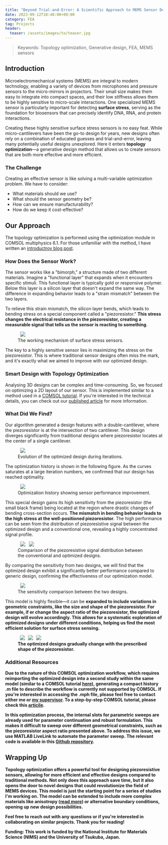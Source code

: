 ```yaml
---
title: "Beyond Trial-and-Error: A Scientific Approach to MEMS Sensor Design"
date: 2023-09-12T10:40:00+09:00
category: FEA
tag: Projects
header:
  teaser: /assets/images/to/teaser.jpg
---
```


> Keywords: Topology optimization, Generative design, FEA, MEMS sensors

## Introduction
Microelectromechanical systems (MEMS) are integral to modern technology, enabling a variety of devices from microphones and pressure sensors to the micro-mirrors in projectors. Their small size makes them easy to integrate into compact spaces, and their low stiffness allows them to be highly sensitive to micro-scale interactions. One specialized MEMS sensor is particularly important for detecting <strong>surface stress</strong>, serving as the foundation for biosensors that can precisely identify DNA, RNA, and protein interactions.

Creating these highly sensitive surface stress sensors is no easy feat. While micro-cantilevers have been the go-to design for years, new designs often rely on a combination of educated guesses and trial-and-error, leaving many potentially useful designs unexplored. Here it enters <strong>topology optimization</strong>—a generative design method that allows us to create sensors that are both more effective and more efficient.

### The Challenge
Creating an effective sensor is like solving a multi-variable optimization problem. We have to consider:

- What materials should we use?
- What should the sensor geometry be?
- How can we ensure manufacturability?
- How do we keep it cost-effective?

## Our Approach
The topology optimization is performed using the optimization module in COMSOL multiphysics 6.1. For those unfamiliar with the method, I have written an [introductroy blog post](https://chaozhuang22.github.io/fea/topology-optimization/).

### How Does the Sensor Work?
The sensor works like a "bimorph," a structure made of two different materials. Imagine a "functional layer" that expands when it encounters specific stimuli. This functional layer is typically gold or responsive polymer. Below this layer is a silicon layer that doesn't expand the same way. The difference in expanding behavior leads to a "strain mismatch" between the two layers.

To relieve this strain mismatch, the silicon layer bends, which leads to bending stress on a special component called a "piezoresistor." <strong>This stress changes the electrical resistance in the piezoresistor, creating a measurable signal that tells us the sensor is reacting to something</strong>.

<figure class="align-center">
  <img src="/assets/images/to/cantilever.png">
  <figcaption>The working mechanism of surface stress sensors.</figcaption>
</figure>

The key to a highly sensitive sensor lies in maximizing the stress on the piezoresistor. This is where traditional sensor designs often miss the mark, and it's exactly what we aimed to improve with our optimized design.

### Smart Design with Topology Optimization
Analysing 3D designs can be complex and time-consuming. So, we focused on optimizing a 2D layout of our sensor. This is implemented similar to a method used in a [COMSOL tutorial](https://www.comsol.jp/model/optimization-of-an-extruded-mbb-beam-75211). If you're interested in the technical details, you can check out our [published article](https://ui.adsabs.harvard.edu/abs/2023arXiv230811143Z/abstract) for more information.

### What Did We Find?
Our algorithm generated a design features with a double-cantilever, where the piezoresistor is at the intersection of two cantilever. This design diverges significantly from traditional designs where piezoresistor locates at the center of a single cantilever.

<figure style="width: 500px" class="align-center">
  <img src="/assets/images/to/anime.gif">
  <figcaption>Evolution of the optimized design during iterations.</figcaption>
</figure>

The optimization history is shown in the following figure. As the curves saturates at a large iteration numbers, we confirmed that our design has reached optimality.

<figure style="width: 500px" class="align-center">
  <img src="/assets/images/to/history.png">
  <figcaption>Optimization history showing sensor performance improvement.</figcaption>
</figure>

This special design gains its high sensitivity from the piezoresistor (the small black frame) being located at the region where drastic changes of bending cross-section occurs. <strong>The mismatch in bending behavior leads to the high stress at the well-positioned piezoresistor</strong>.
The high performance can be seen from the distribution of piezoresistive signal between the optimized design and a conventional one, revealing a highly concentrated signal profile.

<figure class="half">
    <img src="/assets/images/to/generic.png">
    <img src="/assets/images/to/optimized.png">
  <figcaption>Comparison of the piezoresistive signal distribution between the conventional and optimized designs.</figcaption>
</figure>

By comparing the sensitivity from two designs, we will find that the optimized design exhibit a significantly better performance compared to generic design, confirming the effectiveness of our optimization model.

<figure style="width: 500px" class="align-center">
  <img src="/assets/images/to/compare.png">
  <figcaption>The sensitivity comparison between the two designs.</figcaption>
</figure>

This model is highly flexible—it can be <strong>expanded to include variations in geometric constraints<strong>, like the size and shape of the piezoresistor. For example, if er change the aspect ratio of the piezoresistor, the optimized design will evolve accordingly. This allows for a systematic exploration of optimized designs under different conditions, helping us find the most efficient solution for surface stress sensing.

<figure class="third">
  <img src="/assets/images/to/low.png">
  <img src="/assets/images/to/mid.png">
  <img src="/assets/images/to/high.png">
  <figcaption>The optimized designs gradually change with the prescribed shape of the piezoresistor.</figcaption>
</figure>

### Additional Resources
Due to the nature of this COMSOL optimization workflow, which requires reimporting the optimized design into a second study within the same model (similar to a COMSOL tutorial [here](https://www.comsol.jp/model/optimization-of-an-extruded-mbb-beam-75211)), generating a compact history .m file to describe the workflow is currently not supported by COMSOL. If you're interested in accessing the .mph file, please feel free to contact either me or [my supervisor](https://samurai.nims.go.jp/profiles/yoshikawa_genki?locale=en). To a step-by-step COMSOL tutorial, please check this [articile](https://chaozhuang22.github.io/fea/topology-optimization/).

In this optimization process, the internal slots for parametric sweeps are already used for parameter continuation and robust formulation. This makes it difficult to sweep over different geometrical constraints, such as the piezoresistor aspect ratio presented above. To address this issue, we use MATLAB LiveLink to automate the parameter sweep. The relevant code is available in this [Github repository](https://github.com/Chaozhuang22/COMSOL-MATLAB-livelink).

## Wrapping Up
Topology optimization offers a powerful tool for designing piezoresistive sensors, allowing for more efficient and effective designs compared to traditional methods. Not only does this approach save time, but it also opens the door to novel designs that could revolutionize the field of MEMS devices.
This model is just the starting point for a series of studies I'm working on. The model can be extended to include more complex materials like anisotropy ([read more](https://dx.doi.org/10.1088/2632-959X/acef44)) or alternative boundary conditions, opening up new design possibilities.

Feel free to reach out with any questions or if you're interested in collaborating on similar projects. Thank you for reading!

<strong>Funding</strong>: This work is funded by the National Institute for Materials Science (NIMS) and the University of Tsukuba, Japan.